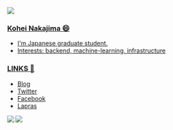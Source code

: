 <a href="https://github-profile-trophy.vercel.app/?username=knakajima3027&row=2&column=3">
  <img align="center" src="https://github-profile-trophy.vercel.app/?username=knakajima3027&row=2&column=3" />  
  
### Kohei Nakajima 😄 
* I'm Japanese graduate student. 
* Interests: backend, machine-learning, infrastructure

### LINKS 👋
* [Blog](https://knakajima3027.hatenablog.com/)
* [Twitter](https://twitter.com/knakazin)
* [Facebook](https://www.facebook.com/people/中島康平/100043135217012)  
* [Lapras](https://lapras.com/public/UOILZ3U)

<a href="https://github.com/anuraghazra/github-readme-stats">
  <img align="left" src="https://github-readme-stats.vercel.app/api?username=knakajima3027&count_private=true&show_icons=true" />
</a>
<a href="https://github.com/anuraghazra/github-readme-stats">
  <img align="left" src="https://github-readme-stats.vercel.app/api/top-langs/?username=knakajima3027" />
</a>
<!--
**knakajima3027/knakajima3027** is a ✨ _special_ ✨ repository because its `README.md` (this file) appears on your GitHub profile.

Here are some ideas to get you started:

- 🔭 I’m currently working on ...
- 🌱 I’m currently learning ...
- 👯 I’m looking to collaborate on ...
- 🤔 I’m looking for help with ...
- 💬 Ask me about ...
- 📫 How to reach me: ...
- 😄 Pronouns: ...
- ⚡ Fun fact: ...
-->
